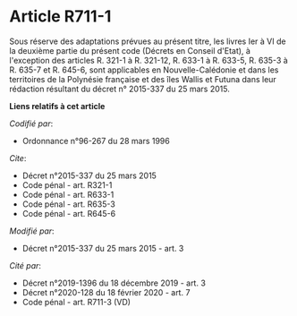 # Article R711-1

Sous réserve des adaptations prévues au présent titre, les livres Ier à VI de la deuxième partie du présent code (Décrets en
Conseil d'Etat), à l'exception des articles R. 321-1 à R. 321-12, R. 633-1 à R. 633-5, 
R. 635-3 à R. 635-7 et R. 645-6, sont applicables en Nouvelle-Calédonie et dans les territoires de la Polynésie française et
des îles Wallis et Futuna dans leur rédaction résultant du décret n° 2015-337 du 25 mars 2015.

**Liens relatifs à cet article**

_Codifié par_:

  - Ordonnance n°96-267 du 28 mars 1996

_Cite_:

  - Décret n°2015-337 du 25 mars 2015
  - Code pénal - art. R321-1
  - Code pénal - art. R633-1
  - Code pénal - art. R635-3
  - Code pénal - art. R645-6

_Modifié par_:

  - Décret n°2015-337 du 25 mars 2015 - art. 3

_Cité par_:

  - Décret n°2019-1396 du 18 décembre 2019 - art. 3
  - Décret n°2020-128 du 18 février 2020 - art. 7
  - Code pénal - art. R711-3 (VD)
